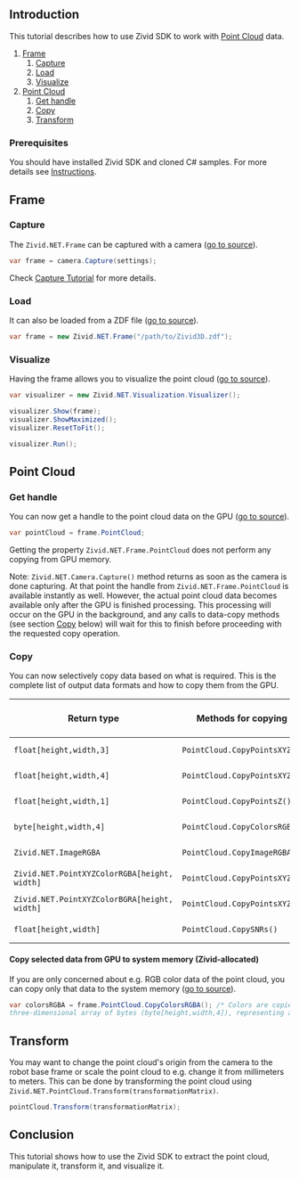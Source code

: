 
## Introduction

This tutorial describes how to use Zivid SDK to work with [Point Cloud][kb-point_cloud-url] data.

1. [Frame](#frame)
   1. [Capture](#capture)
   2. [Load](#load)
   3. [Visualize](#visualize)
3.  [Point Cloud](#point-cloud)
    1. [Get handle](#get-handle)
    2. [Copy](#copy)
    3.  [Transform](#transform)

### Prerequisites

You should have installed Zivid SDK and cloned C# samples. For more details see [Instructions][installation-instructions-url].

## Frame

### Capture

The ```Zivid.NET.Frame``` can be captured with a camera ([go to source][frame-capture]).
```csharp
var frame = camera.Capture(settings);
```
Check [Capture Tutorial][capture-tutorial] for more details.

### Load
It can also be loaded from a ZDF file ([go to source][frame-from-file]).
```csharp
var frame = new Zivid.NET.Frame("/path/to/Zivid3D.zdf");
```
### Visualize

Having the frame allows you to visualize the point cloud ([go to source][visualize-point-cloud]).

```csharp
var visualizer = new Zivid.NET.Visualization.Visualizer();

visualizer.Show(frame);
visualizer.ShowMaximized();
visualizer.ResetToFit();

visualizer.Run();
```

## Point Cloud

### Get handle

You can now get a handle to the point cloud data on the GPU ([go to source][point-cloud]).
```csharp
var pointCloud = frame.PointCloud;
```
Getting the property ```Zivid.NET.Frame.PointCloud``` does not perform any copying from GPU memory.

Note: ```Zivid.NET.Camera.Capture()``` method returns as soon as the camera is done capturing. At that point the handle from ```Zivid.NET.Frame.PointCloud``` is available instantly as well. However, the actual point cloud data becomes available only after the GPU is finished processing. This processing will occur on the GPU in the background, and any calls to data-copy methods (see section [Copy](#copy) below) will wait for this to finish before proceeding with the requested copy operation.

### Copy

You can now selectively copy data based on what is required. This is the complete list of output data formats and how to copy them from the GPU.


|Return type|Methods for copying from GPU|Data per pixel|Total data copied|
|-|-|-|-|
|```float[height,width,3]```| ```PointCloud.CopyPointsXYZ()```| 12 bytes |28 MB |
|```float[height,width,4]```| ```PointCloud.CopyPointsXYZW()```| 16 bytes |37 MB |
|```float[height,width,1]```| ```PointCloud.CopyPointsZ()```| 4 bytes |9 MB |
|```byte[height,width,4]```| ```PointCloud.CopyColorsRGBA()```| 4 bytes |9 MB |
|```Zivid.NET.ImageRGBA```| ```PointCloud.CopyImageRGBA()```| 4 bytes |9 MB |
|```Zivid.NET.PointXYZColorRGBA[height, width]```| ```PointCloud.CopyPointsXYZColorsRGBA()```| 16 bytes |37 MB |
|```Zivid.NET.PointXYZColorBGRA[height, width]```| ```PointCloud.CopyPointsXYZColorsBGRA()```| 16 bytes |37 MB |
|```float[height,width]```| ```PointCloud.CopySNRs()```| 4 bytes |9 MB |

#### Copy selected data from GPU to system memory (Zivid-allocated)

If you are only concerned about e.g. RGB color data of the point cloud, you can copy only that data to the system memory ([go to source][copy]).
```csharp
var colorsRGBA = frame.PointCloud.CopyColorsRGBA(); /* Colors are copied from the GPU and into a
three-dimensional array of bytes (byte[height,width,4]), representing a 4-channel RGBA image. */
```

## Transform

You may want to change the point cloud's origin from the camera to the robot base frame or scale the point cloud to e.g. change it from millimeters to meters. This can be done by transforming the point cloud using ```Zivid.NET.PointCloud.Transform(transformationMatrix)```.

```csharp
pointCloud.Transform(transformationMatrix);
```

## Conclusion

This tutorial shows how to use the Zivid SDK to extract the point cloud, manipulate it, transform it, and visualize it.

[//]: ### "Recommended further reading"

[installation-instructions-url]: ../../README.md#instructions
[frame-from-file]:Basic/FileFormats/ReadIterateZDF/ReadIterateZDF.cs#L15-L18
[frame-capture]:../Camera/Basic/Capture/Capture.cs#L28
[capture-tutorial]:../Camera/Basic/CaptureTutorial.md#L158
[point-cloud]:Basic/FileFormats/ReadIterateZDF/ReadIterateZDF.cs#L21
[copy]:Basic/FileFormats/ReadIterateZDF/ReadIterateZDF.cs#L22-L23
[visualize-point-cloud]:Basic/Visualization/CaptureVis3D/CaptureVis3D.cs#L25-L34
[kb-point_cloud-url]: https://zivid.atlassian.net/wiki/spaces/ZividKB/pages/520061383